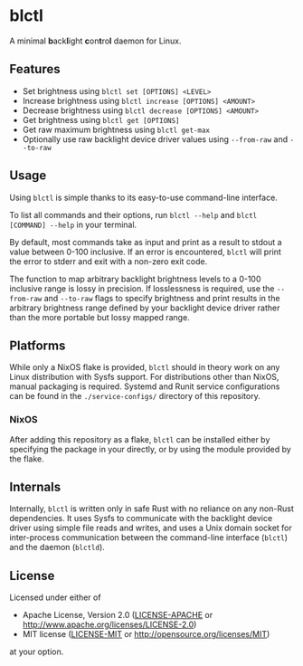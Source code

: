 # blctl

A minimal **b**ack**l**ight **c**on**t**ro**l** daemon for Linux.

## Features

- Set brightness using `blctl set [OPTIONS] <LEVEL>`
- Increase brightness using `blctl increase [OPTIONS] <AMOUNT>`
- Decrease brightness using `blctl decrease [OPTIONS] <AMOUNT>`
- Get brightness using `blctl get [OPTIONS]`
- Get raw maximum brightness using `blctl get-max`
- Optionally use raw backlight device driver values using `--from-raw` and `--to-raw`

## Usage

Using `blctl` is simple thanks to its easy-to-use command-line interface.

To list all commands and their options, run `blctl --help` and `blctl [COMMAND] --help` in your terminal.

By default, most commands take as input and print as a result to stdout a value
between 0-100 inclusive. If an error is encountered, `blctl` will print the
error to stderr and exit with a non-zero exit code.

The function to map arbitrary backlight brightness levels to a 0-100 inclusive
range is lossy in precision. If losslessness is required, use the `--from-raw`
and `--to-raw` flags to specify brightness and print results in the
arbitrary brightness range defined by your backlight device driver rather
than the more portable but lossy mapped range.

## Platforms

While only a NixOS flake is provided, `blctl` should in theory work on any
Linux distribution with Sysfs support. For distributions other than NixOS,
manual packaging is required. Systemd and Runit service configurations can
be found in the `./service-configs/` directory of this repository.

### NixOS

After adding this repository as a flake, `blctl` can be installed either by
specifying the package in your  directly, or by using the module provided by the flake.

## Internals

Internally, `blctl` is written only in safe Rust with no reliance on any
non-Rust dependencies. It uses Sysfs to communicate with the backlight device
driver using simple file reads and writes, and uses a Unix domain socket for
inter-process communication between the command-line interface (`blctl`)
and the daemon (`blctld`).

## License

Licensed under either of

- Apache License, Version 2.0
   ([LICENSE-APACHE](LICENSE-APACHE) or <http://www.apache.org/licenses/LICENSE-2.0>)
- MIT license
   ([LICENSE-MIT](LICENSE-MIT) or <http://opensource.org/licenses/MIT>)

at your option.
